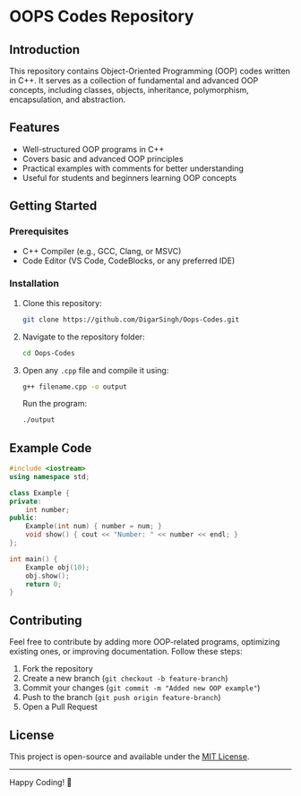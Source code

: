 # OOPS Codes Repository

## Introduction
This repository contains Object-Oriented Programming (OOP) codes written in C++. It serves as a collection of fundamental and advanced OOP concepts, including classes, objects, inheritance, polymorphism, encapsulation, and abstraction.

## Features
- Well-structured OOP programs in C++
- Covers basic and advanced OOP principles
- Practical examples with comments for better understanding
- Useful for students and beginners learning OOP concepts

## Getting Started
### Prerequisites
- C++ Compiler (e.g., GCC, Clang, or MSVC)
- Code Editor (VS Code, CodeBlocks, or any preferred IDE)

### Installation
1. Clone this repository:
   ```bash
   git clone https://github.com/DigarSingh/Oops-Codes.git
   ```
2. Navigate to the repository folder:
   ```bash
   cd Oops-Codes
   ```
3. Open any `.cpp` file and compile it using:
   ```bash
   g++ filename.cpp -o output
   ```
   Run the program:
   ```bash
   ./output
   ```

## Example Code
```cpp
#include <iostream>
using namespace std;

class Example {
private:
    int number;
public:
    Example(int num) { number = num; }
    void show() { cout << "Number: " << number << endl; }
};

int main() {
    Example obj(10);
    obj.show();
    return 0;
}
```

## Contributing
Feel free to contribute by adding more OOP-related programs, optimizing existing ones, or improving documentation. Follow these steps:
1. Fork the repository
2. Create a new branch (`git checkout -b feature-branch`)
3. Commit your changes (`git commit -m "Added new OOP example"`)
4. Push to the branch (`git push origin feature-branch`)
5. Open a Pull Request

## License
This project is open-source and available under the [MIT License](LICENSE).

---

Happy Coding! 🚀

